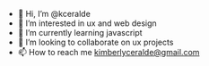 - 👋 Hi, I’m @kceralde
- 👀 I’m interested in ux and web design
- 🌱 I’m currently learning javascript
- 💞️ I’m looking to collaborate on ux projects
- 📫 How to reach me kimberlyceralde@gmail.com


